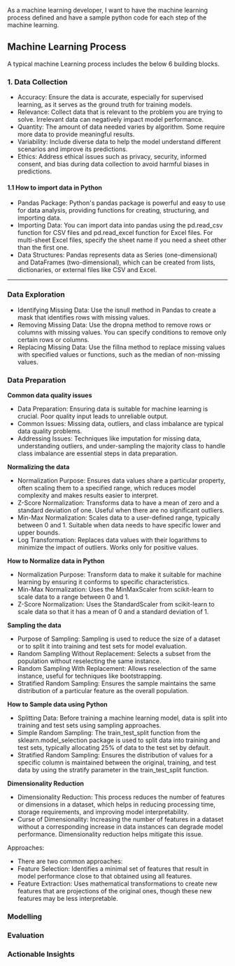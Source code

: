 As a machine learning developer, I want to have the machine learning process defined and have a sample python code
for each step of the machine learning.

## Machine Learning Process

A typical machine Learning process includes the below 6 building blocks.

### 1. Data Collection

- Accuracy: Ensure the data is accurate, especially for supervised learning, as it serves as the ground truth for training models.
- Relevance: Collect data that is relevant to the problem you are trying to solve. Irrelevant data can negatively impact model performance.
- Quantity: The amount of data needed varies by algorithm. Some require more data to provide meaningful results.
- Variability: Include diverse data to help the model understand different scenarios and improve its predictions.
- Ethics: Address ethical issues such as privacy, security, informed consent, and bias during data collection to avoid harmful biases in predictions.


#### 1.1 How to import data in Python

- Pandas Package: Python's pandas package is powerful and easy to use for data analysis, providing functions for creating, structuring, and importing data.
- Importing Data: You can import data into pandas using the pd.read_csv function for CSV files and pd.read_excel function for Excel files. For multi-sheet Excel files, specify the sheet name if you need a sheet other than the first one.
- Data Structures: Pandas represents data as Series (one-dimensional) and DataFrames (two-dimensional), which can be created from lists, dictionaries, or external files like CSV and Excel.

------

### Data Exploration

- Identifying Missing Data: Use the isnull method in Pandas to create a mask that identifies rows with missing values.
- Removing Missing Data: Use the dropna method to remove rows or columns with missing values. You can specify conditions to remove only certain rows or columns.
- Replacing Missing Data: Use the fillna method to replace missing values with specified values or functions, such as the median of non-missing values.

### Data Preparation

**Common data quality issues**

- Data Preparation: Ensuring data is suitable for machine learning is crucial. Poor quality input leads to unreliable output.
- Common Issues: Missing data, outliers, and class imbalance are typical data quality problems.
- Addressing Issues: Techniques like imputation for missing data, understanding outliers, and under-sampling the majority class to handle class imbalance are essential steps in data preparation.

**Normalizing the data**

- Normalization Purpose: Ensures data values share a particular property, often scaling them to a specified range, which reduces model complexity and makes results easier to interpret.
- Z-Score Normalization: Transforms data to have a mean of zero and a standard deviation of one. Useful when there are no significant outliers.
- Min-Max Normalization: Scales data to a user-defined range, typically between 0 and 1. Suitable when data needs to have specific lower and upper bounds.
- Log Transformation: Replaces data values with their logarithms to minimize the impact of outliers. Works only for positive values.

**How to Normalize data in Python**

- Normalization Purpose: Transform data to make it suitable for machine learning by ensuring it conforms to specific characteristics.
- Min-Max Normalization: Uses the MinMaxScaler from scikit-learn to scale data to a range between 0 and 1.
- Z-Score Normalization: Uses the StandardScaler from scikit-learn to scale data so that it has a mean of 0 and a standard deviation of 1.

**Sampling the data**

- Purpose of Sampling: Sampling is used to reduce the size of a dataset or to split it into training and test sets for model evaluation.
- Random Sampling Without Replacement: Selects a subset from the population without reselecting the same instance.
- Random Sampling With Replacement: Allows reselection of the same instance, useful for techniques like bootstrapping.
- Stratified Random Sampling: Ensures the sample maintains the same distribution of a particular feature as the overall population.

**How to Sample data using Python**

- Splitting Data: Before training a machine learning model, data is split into training and test sets using sampling approaches.
- Simple Random Sampling: The train_test_split function from the sklearn.model_selection package is used to split data into training and test sets, typically allocating 25% of data to the test set by default.
- Stratified Random Sampling: Ensures the distribution of values for a specific column is maintained between the original, training, and test data by using the stratify parameter in the train_test_split function.

**Dimensionality Reduction**
- Dimensionality Reduction: This process reduces the number of features or dimensions in a dataset, which helps in reducing processing time, storage requirements, and improving model interpretability.
- Curse of Dimensionality: Increasing the number of features in a dataset without a corresponding increase in data instances can degrade model performance. Dimensionality reduction helps mitigate this issue.

Approaches: 
- There are two common approaches:
 - Feature Selection: Identifies a minimal set of features that result in model performance close to that obtained using all features.
 - Feature Extraction: Uses mathematical transformations to create new features that are projections of the original ones, though these new features may be less interpretable.


### Modelling


### Evaluation


### Actionable Insights

